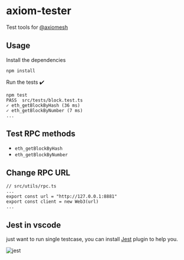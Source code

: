 # axiom-tester

Test tools for [@axiomesh](https://github.com/axiomesh)

## Usage

Install the dependencies

```shell
npm install
```

Run the tests ✔️

```shell
npm test
PASS  src/tests/block.test.ts
✓ eth_getBlockByHash (36 ms)
✓ eth_getBlockByNumber (7 ms)
...
```

## Test RPC methods

-   `eth_getBlockByHash`
-   `eth_getBlockByNumber`

## Change RPC URL

```typescirpt
// src/utils/rpc.ts
...
export const url = "http://127.0.0.1:8881"
export const client = new Web3(url)
...
```

## Jest in vscode

just want to run single testcase, you can install [Jest](https://marketplace.visualstudio.com/items?itemName=Orta.vscode-jest) plugin to help you.

![jest](https://cdn.jsdelivr.net/gh/jiuhuche120/CDN/images/202307141515448.png)
